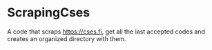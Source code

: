 # ScrapingCses
A code that scraps https://cses.fi, get all the last accepted codes and creates an organized directory  with them.
